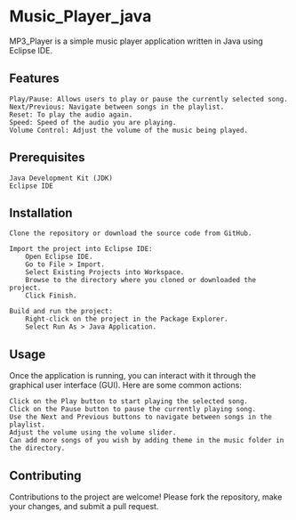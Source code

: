 # Music_Player_java
MP3_Player is a simple music player application written in Java using Eclipse IDE.
## Features

    Play/Pause: Allows users to play or pause the currently selected song.
    Next/Previous: Navigate between songs in the playlist.
    Reset: To play the audio again.
    Speed: Speed of the audio you are playing. 
    Volume Control: Adjust the volume of the music being played.

## Prerequisites

    Java Development Kit (JDK)
    Eclipse IDE

## Installation

    Clone the repository or download the source code from GitHub.

    Import the project into Eclipse IDE:
        Open Eclipse IDE.
        Go to File > Import.
        Select Existing Projects into Workspace.
        Browse to the directory where you cloned or downloaded the project.
        Click Finish.

    Build and run the project:
        Right-click on the project in the Package Explorer.
        Select Run As > Java Application.
## Usage

Once the application is running, you can interact with it through the graphical user interface (GUI). Here are some common actions:

    Click on the Play button to start playing the selected song.
    Click on the Pause button to pause the currently playing song.
    Use the Next and Previous buttons to navigate between songs in the playlist.
    Adjust the volume using the volume slider.
    Can add more songs of you wish by adding theme in the music folder in the directory.

## Contributing

Contributions to the project are welcome! Please fork the repository, make your changes, and submit a pull request.